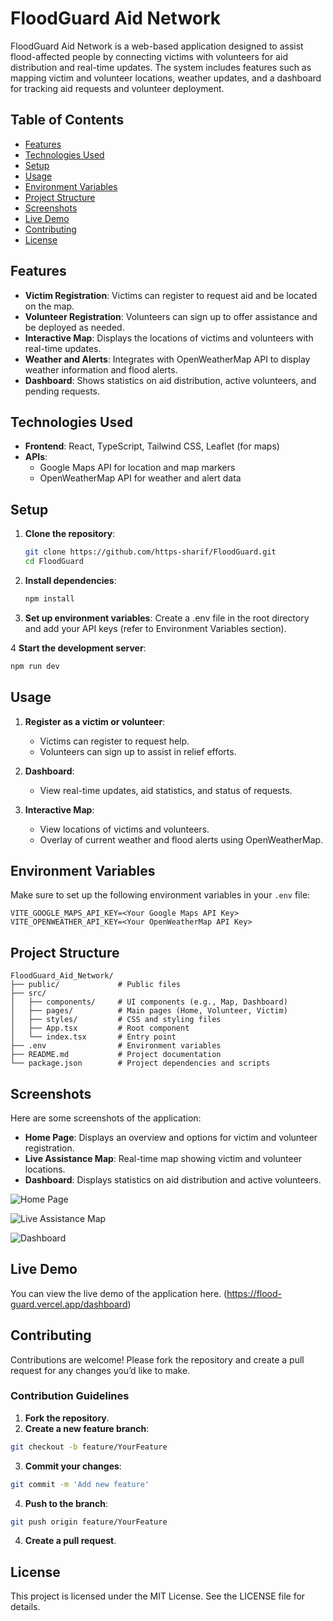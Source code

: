 # FloodGuard Aid Network

FloodGuard Aid Network is a web-based application designed to assist flood-affected people by connecting victims with volunteers for aid distribution and real-time updates. The system includes features such as mapping victim and volunteer locations, weather updates, and a dashboard for tracking aid requests and volunteer deployment.

## Table of Contents
- [Features](#features)
- [Technologies Used](#technologies-used)
- [Setup](#setup)
- [Usage](#usage)
- [Environment Variables](#environment-variables)
- [Project Structure](#project-structure)
- [Screenshots](#screenshots)
- [Live Demo](#live-demo)
- [Contributing](#contributing)
- [License](#license)

## Features
- **Victim Registration**: Victims can register to request aid and be located on the map.
- **Volunteer Registration**: Volunteers can sign up to offer assistance and be deployed as needed.
- **Interactive Map**: Displays the locations of victims and volunteers with real-time updates.
- **Weather and Alerts**: Integrates with OpenWeatherMap API to display weather information and flood alerts.
- **Dashboard**: Shows statistics on aid distribution, active volunteers, and pending requests.

## Technologies Used
- **Frontend**: React, TypeScript, Tailwind CSS, Leaflet (for maps)
- **APIs**:
  - Google Maps API for location and map markers
  - OpenWeatherMap API for weather and alert data

## Setup

1. **Clone the repository**:
   ```bash
   git clone https://github.com/https-sharif/FloodGuard.git
   cd FloodGuard
2. **Install dependencies**:
   ```bash
   npm install
   ```
3. **Set up environment variables**:
   Create a .env file in the root directory and add your API keys (refer to Environment Variables section).

4  **Start the development server**:
   ```bash
   npm run dev
   ```

## Usage

1. **Register as a victim or volunteer**:
   - Victims can register to request help.
   - Volunteers can sign up to assist in relief efforts.

2. **Dashboard**:
   - View real-time updates, aid statistics, and status of requests.
   
3. **Interactive Map**:
   - View locations of victims and volunteers.
   - Overlay of current weather and flood alerts using OpenWeatherMap.

## Environment Variables
   Make sure to set up the following environment variables in your ```.env``` file:

   ```plaintext
   VITE_GOOGLE_MAPS_API_KEY=<Your Google Maps API Key>
   VITE_OPENWEATHER_API_KEY=<Your OpenWeatherMap API Key>
   ```

## Project Structure
   ```plaintext
   FloodGuard_Aid_Network/
   ├── public/             # Public files
   ├── src/                
   │   ├── components/     # UI components (e.g., Map, Dashboard)
   │   ├── pages/          # Main pages (Home, Volunteer, Victim)
   │   ├── styles/         # CSS and styling files
   │   ├── App.tsx         # Root component
   │   └── index.tsx       # Entry point
   ├── .env                # Environment variables
   ├── README.md           # Project documentation
   └── package.json        # Project dependencies and scripts
   ```
## Screenshots
   Here are some screenshots of the application:

   - **Home Page**: Displays an overview and options for victim and volunteer registration.
   - **Live Assistance Map**: Real-time map showing victim and volunteer locations.
   - **Dashboard**: Displays statistics on aid distribution and active volunteers.
     

![Home Page](https://github.com/user-attachments/assets/9efea131-d099-433b-8e01-b193658e2b2f)

![Live Assistance Map](https://github.com/user-attachments/assets/ee682655-1e04-4896-bf55-6d0f6a2b4553)

![Dashboard](https://github.com/user-attachments/assets/769df0a3-9072-47e9-9649-fea28c6d6d33)

## Live Demo
   You can view the live demo of the application here. (https://flood-guard.vercel.app/dashboard)

## Contributing
   Contributions are welcome! Please fork the repository and create a pull request for any changes you’d like to make.

### Contribution Guidelines
   1. **Fork the repository**.
   2. **Create a new feature branch**:
   ```bash
   git checkout -b feature/YourFeature
   ```
   3. **Commit your changes**:
   ```bash
   git commit -m 'Add new feature'
   ```
   4. **Push to the branch**:
   ```bash
   git push origin feature/YourFeature
   ```
   4. **Create a pull request**.

## License
   This project is licensed under the MIT License. See the LICENSE file for details.
